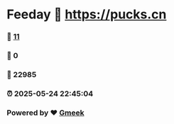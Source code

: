 # Feeday :link: https://pucks.cn 
### :page_facing_up: [11](https://pucks.cn/tag.html) 
### :speech_balloon: 0 
### :hibiscus: 22985 
### :alarm_clock: 2025-05-24 22:45:04 
### Powered by :heart: [Gmeek](https://github.com/Meekdai/Gmeek)
